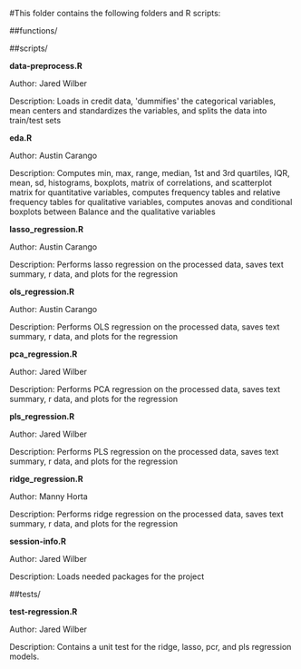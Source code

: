 #This folder contains the following folders and R scripts:

##functions/

##scripts/ 

**data-preprocess.R**
     
Author: Jared Wilber
     
Description: Loads in credit data, 'dummifies' the categorical variables, mean centers and standardizes the variables, and splits the data into train/test sets
     
**eda.R**

Author: Austin Carango
     
Description: Computes min, max, range, median, 1st and 3rd quartiles, IQR, mean, sd, histograms, boxplots, matrix of correlations, and scatterplot matrix for quantitative variables, computes frequency tables and relative frequency tables for qualitative variables, computes anovas and conditional boxplots between Balance and the qualitative variables 
     
**lasso_regression.R**

Author: Austin Carango
     
Description: Performs lasso regression on the processed data, saves text summary, r data, and plots for the regression
     
**ols_regression.R**

Author: Austin Carango
     
Description: Performs OLS regression on the processed data, saves text summary, r data, and plots for the regression

    
**pca_regression.R**
     
Author: Jared Wilber
     
Description: Performs PCA regression on the processed data, saves text summary, r data, and plots for the regression
     
**pls_regression.R**
 
Author: Jared Wilber
     
Description: Performs PLS regression on the processed data, saves text summary, r data, and plots for the regression
     
**ridge_regression.R**
 
Author: Manny Horta
     
Description: Performs ridge regression on the processed data, saves text summary, r data, and plots for the regression
     
**session-info.R**
 
Author: Jared Wilber 
     
Description: Loads needed packages for the project
 
     

##tests/ 
     

**test-regression.R**

Author: Jared Wilber

Description: Contains a unit test for the ridge, lasso, pcr, and pls regression models.
